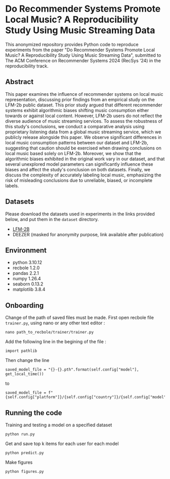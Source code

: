 # Do Recommender Systems Promote Local Music? A Reproducibility Study Using Music Streaming Data


This anonymized repository provides Python code to reproduce experiments from the paper "Do Recommender Systems Promote Local Music? A Reproducibility Study Using Music Streaming Data", submitted to The ACM Conference on Recommender Systems 2024 (RecSys ‘24) in the reproducibility track.


## Abstract

This paper examines the influence of recommender systems on local music representation, discussing prior findings from an empirical study on the LFM-2b public dataset. This prior study argued that different recommender systems exhibit algorithmic biases shifting music consumption either towards or against local content.
However, LFM-2b users do not reflect the diverse audience of music streaming services.
To assess the robustness of this study's conclusions, we conduct a comparative analysis using proprietary listening data from a global music streaming service, which we publicly release alongside this paper. We observe significant differences in local music consumption patterns between our dataset and LFM-2b, suggesting that caution should be exercised when drawing conclusions on local music based solely on LFM-2b.
Moreover, we show that the algorithmic biases exhibited in the original work vary in our dataset, and that several unexplored model parameters can significantly influence these biases and affect the study's conclusion on both datasets. Finally, we discuss the complexity of accurately labeling local music, emphasizing the risk of misleading conclusions due to unreliable, biased, or incomplete labels.

## Datasets

Please download the datasets used in experiments in the links provided below, and put them in the `dataset` directory.
- [LFM-2B](https://drive.google.com/file/d/1a7DG9UNKNZQlXVjS9zoYdzl4jZC06Rhz/view?usp=drive_link)
- DEEZER (masked for anonymity purpose, link available after publication)

## Environment
- python 3.10.12
- recbole 1.2.0
- pandas 2.2.1
- numpy 1.26.4
- seaborn 0.13.2
- matplotlib 3.8.4

## Onboarding

Change of the path of saved files must be made. First open recbole file `trainer.py`, using nano or any other text editor :

```
nano path_to_recbole/trainer/trainer.py
```

Add the following line in the begining of the file :

```
import pathlib
```

Then change the line

```
saved_model_file = "{}-{}.pth".format(self.config["model"], get_local_time())
```

to

```
saved_model_file = f"{self.config["platform"]}/{self.config["country"]}/{self.config["model"]}/get_local_time().pth"
```

## Running the code

Training and testing a model on a specified dataset

```
python run.py
```

Get and save top k items for each user for each model

```
python predict.py
```

Make figures

```
python figures.py
```